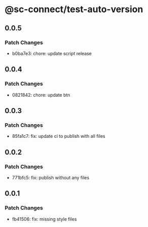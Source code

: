 # @sc-connect/test-auto-version

## 0.0.5

### Patch Changes

- b0ba7e3: chore: update script release

## 0.0.4

### Patch Changes

- 0821842: chore: update btn

## 0.0.3

### Patch Changes

- 85fa1c7: fix: update ci to publish with all files

## 0.0.2

### Patch Changes

- 771bfc5: fix: publish without any files

## 0.0.1

### Patch Changes

- fb41506: fix: missing style files
